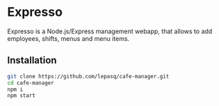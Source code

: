 # Expresso

Expresso is a Node.js/Express management webapp, that allows to add employees, shifts, menus and menu items.


## Installation

```sh
git clone https://github.com/lepasq/cafe-manager.git
cd cafe-manager
npm i
npm start
```
